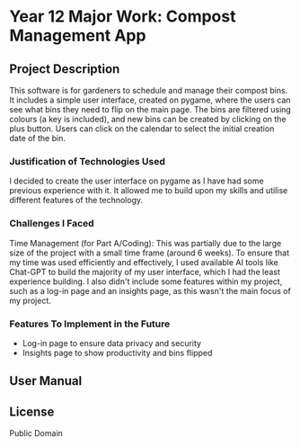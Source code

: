 # Year 12 Major Work: Compost Management App

## Project Description
This software is for gardeners to schedule and manage their compost bins. It includes a simple user interface, created on pygame, where the users can see what bins they need to flip on the main page. The bins are filtered using colours (a key is included), and new bins can be created by clicking on the plus button. Users can click on the calendar to select the initial creation date of the bin. 

### Justification of Technologies Used
I decided to create the user interface on pygame as I have had some previous experience with it. It allowed me to build upon my skills and utilise different features of the technology.

### Challenges I Faced
Time Management (for Part A/Coding): This was partially due to the large size of the project with a small time frame (around 6 weeks). To ensure that my time was used efficiently and effectively, I used available AI tools like Chat-GPT to build the majority of my user interface, which I had the least experience building. I also didn't include some features within my project, such as a log-in page and an insights page, as this wasn't the main focus of my project. 

### Features To Implement in the Future
- Log-in page to ensure data privacy and security
- Insights page to show productivity and bins flipped 

## User Manual


## License
Public Domain 